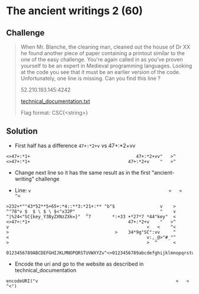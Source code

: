 
# The ancient writings 2 (60)

## Challenge

> When Mr. Blanche, the cleaning man, cleaned out the house of Dr XX he found another piece of paper containing a printout similar to the one of the easy challenge.
> You're again called in as you've proven yourself to be an expert in Medieval programming languages.
> Looking at the code you see that it must be an earlier version of the code.
> Unfortunately, one line is missing. Can you find this line ?
> 
> 52.210.193.145:4242
> 
> [technical_documentation.txt](technical_documentation.txt)
>
> Flag format: CSC{&lt;string&gt;}

## Solution

* First half has a difference `47+:*2+v` vs 47+:*2+vv

```
<>47+:*1+                                        47+:*2+vv"   >^
<>47+:*1+                                     47+:*2+v    "   >^
```

* Change next line so it has the same result as in the first "ancient-writing" challenge

* Line: `v                                                    <   <    ^<`

```
>232+*""43*52**5+65+:*4::**3:*21+:** "b"$                 v    >
^"78"v $  $ \ $ \ $<"x32P"    _                           "    v
^|%24<"SC{key_Y3ByZXNzZXk=}"  ^7        *:+33 +*27*7 *44"key"  <
<>47+:*1+                                     47+:*2+v    "   >^
v                                                    <   <    ^<
>                                        >    34*9g"SC":vv     ^            
<                                                    v:,_@>"#_"^
>                                                    >  ^      <

0123456789ABCDEFGHIJKLMNOPQRSTUVWXYZv^<>0123456789abcdefghijklmnopqrstuvwxyz
```

* Encode the uri and go to the website as described in technical_documentation 

```
encodeURI("v                                                    <   <    ^<")
```
